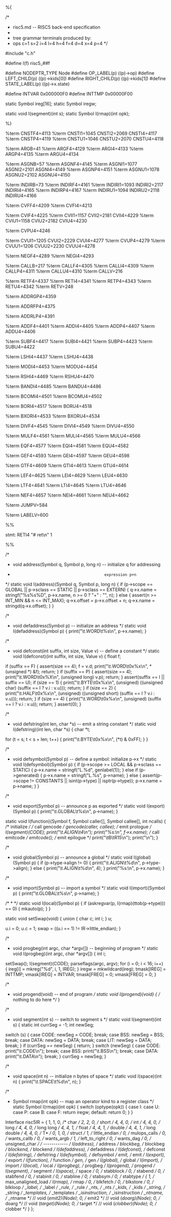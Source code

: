 %{

/*
 * risc5.md -- RISC5 back-end specification
 *
 * tree grammar terminals produced by:
 *   ops c=1 s=2 i=4 l=4 h=4 f=4 d=4 x=4 p=4
 */


#include "c.h"


#define I(f)	risc5_##f

#define NODEPTR_TYPE	Node
#define OP_LABEL(p)	((p)->op)
#define LEFT_CHILD(p)	((p)->kids[0])
#define RIGHT_CHILD(p)	((p)->kids[1])
#define STATE_LABEL(p)	((p)->x.state)

#define INTVAR		0x000000F0
#define INTTMP		0x00000F00

static Symbol ireg[16];
static Symbol iregw;

static void I(segment)(int s);
static Symbol I(rmap)(int opk);

%}

%term CNSTF4=4113
%term CNSTI1=1045 CNSTI2=2069 CNSTI4=4117
%term CNSTP4=4119
%term CNSTU1=1046 CNSTU2=2070 CNSTU4=4118

%term ARGB=41
%term ARGF4=4129
%term ARGI4=4133
%term ARGP4=4135
%term ARGU4=4134

%term ASGNB=57
%term ASGNF4=4145
%term ASGNI1=1077 ASGNI2=2101 ASGNI4=4149
%term ASGNP4=4151
%term ASGNU1=1078 ASGNU2=2102 ASGNU4=4150

%term INDIRB=73
%term INDIRF4=4161
%term INDIRI1=1093 INDIRI2=2117 INDIRI4=4165
%term INDIRP4=4167
%term INDIRU1=1094 INDIRU2=2118 INDIRU4=4166

%term CVFF4=4209
%term CVFI4=4213

%term CVIF4=4225
%term CVII1=1157 CVII2=2181 CVII4=4229
%term CVIU1=1158 CVIU2=2182 CVIU4=4230

%term CVPU4=4246

%term CVUI1=1205 CVUI2=2229 CVUI4=4277
%term CVUP4=4279
%term CVUU1=1206 CVUU2=2230 CVUU4=4278

%term NEGF4=4289
%term NEGI4=4293

%term CALLB=217
%term CALLF4=4305
%term CALLI4=4309
%term CALLP4=4311
%term CALLU4=4310
%term CALLV=216

%term RETF4=4337
%term RETI4=4341
%term RETP4=4343
%term RETU4=4342
%term RETV=248

%term ADDRGP4=4359

%term ADDRFP4=4375

%term ADDRLP4=4391

%term ADDF4=4401
%term ADDI4=4405
%term ADDP4=4407
%term ADDU4=4406

%term SUBF4=4417
%term SUBI4=4421
%term SUBP4=4423
%term SUBU4=4422

%term LSHI4=4437
%term LSHU4=4438

%term MODI4=4453
%term MODU4=4454

%term RSHI4=4469
%term RSHU4=4470

%term BANDI4=4485
%term BANDU4=4486

%term BCOMI4=4501
%term BCOMU4=4502

%term BORI4=4517
%term BORU4=4518

%term BXORI4=4533
%term BXORU4=4534

%term DIVF4=4545
%term DIVI4=4549
%term DIVU4=4550

%term MULF4=4561
%term MULI4=4565
%term MULU4=4566

%term EQF4=4577
%term EQI4=4581
%term EQU4=4582

%term GEF4=4593
%term GEI4=4597
%term GEU4=4598

%term GTF4=4609
%term GTI4=4613
%term GTU4=4614

%term LEF4=4625
%term LEI4=4629
%term LEU4=4630

%term LTF4=4641
%term LTI4=4645
%term LTU4=4646

%term NEF4=4657
%term NEI4=4661
%term NEU4=4662

%term JUMPV=584

%term LABELV=600


%%


stmt:	RETI4		"# ret\n"		1


%%


/*
 * void address(Symbol q, Symbol p, long n) -- initialize q for addressing
 *                                             expression p+n
 */
static void I(address)(Symbol q, Symbol p, long n) {
  if (p->scope == GLOBAL ||
      p->sclass == STATIC ||
      p->sclass == EXTERN) {
    q->x.name = stringf("%s%s%D", p->x.name, n >= 0 ? "+" : "", n);
  } else {
    assert(n >= INT_MIN && n <= INT_MAX);
    q->x.offset = p->x.offset + n;
    q->x.name = stringd(q->x.offset);
  }
}


/*
 * void defaddress(Symbol p) -- initialize an address
 */
static void I(defaddress)(Symbol p) {
  print("\t.WORD\t%s\n", p->x.name);
}


/*
 * void defconst(int suffix, int size, Value v) -- define a constant
 */
static void I(defconst)(int suffix, int size, Value v) {
  float f;

  if (suffix == F) {
    assert(size == 4);
    f = v.d;
    print("\t.WORD\t0x%x\n", * (unsigned *) &f);
    return;
  }
  if (suffix == P) {
    assert(size == 4);
    print("\t.WORD\t0x%X\n", (unsigned long) v.p);
    return;
  }
  assert(suffix == I || suffix == U);
  if (size == 1) {
    print("\t.BYTE\t0x%x\n",
          (unsigned) ((unsigned char) (suffix == I ? v.i : v.u)));
    return;
  }
  if (size == 2) {
    print("\t.HALF\t0x%x\n",
          (unsigned) ((unsigned short) (suffix == I ? v.i : v.u)));
    return;
  }
  if (size == 4) {
    print("\t.WORD\t0x%x\n", (unsigned) (suffix == I ? v.i : v.u));
    return;
  }
  assert(0);
}


/*
 * void defstring(int len, char *s) -- emit a string constant
 */
static void I(defstring)(int len, char *s) {
  char *t;

  for (t = s; t < s + len; t++) {
    print("\t.BYTE\t0x%x\n", (*t) & 0xFF);
  }
}


/*
 * void defsymbol(Symbol p) -- define a symbol: initialize p->x
 */
static void I(defsymbol)(Symbol p) {
  if (p->scope >= LOCAL && p->sclass == STATIC) {
    p->x.name = stringf("L.%d", genlabel(1));
  } else
  if (p->generated) {
    p->x.name = stringf("L.%s", p->name);
  } else {
    assert(p->scope != CONSTANTS || isint(p->type) || isptr(p->type));
    p->x.name = p->name;
  }
}


/*
 * void export(Symbol p) -- announce p as exported
 */
static void I(export)(Symbol p) {
  print("\t.GLOBAL\t%s\n", p->name);
}


static void I(function)(Symbol f, Symbol caller[],
                        Symbol callee[], int ncalls) {
  /* initialize */
  /* call gencode */
  gencode(caller, callee);
  /* emit prologue */
  I(segment)(CODE);
  print("\t.ALIGN\t4\n");
  print("%s:\n", f->x.name);
  /* call emitcode */
  emitcode();
  /* emit epilogue */
  print("\tB\tR15\n");
  print("\n");
}


/*
 * void global(Symbol p) -- announce a global
 */
static void I(global)(Symbol p) {
  if (p->type->align != 0) {
    print("\t.ALIGN\t%d\n", p->type->align);
  } else {
    print("\t.ALIGN\t%d\n", 4);
  }
  print("%s:\n", p->x.name);
}


/*
 * void import(Symbol p) -- import a symbol
 */
static void I(import)(Symbol p) {
  print("\t.GLOBAL\t%s\n", p->name);
}


/*
 *
 */
static void I(local)(Symbol p) {
  if (askregvar(p, I(rmap)(ttob(p->type))) == 0) {
    mkauto(p);
  }
}


static void setSwap(void) {
  union {
    char c;
    int i;
  } u;

  u.i = 0;
  u.c = 1;
  swap = ((u.i == 1) != IR->little_endian);
}


/*
 * void progbeg(int argc, char *argv[]) -- beginning of program
 */
static void I(progbeg)(int argc, char *argv[]) {
  int i;

  setSwap();
  I(segment)(CODE);
  parseflags(argc, argv);
  for (i = 0; i < 16; i++) {
    ireg[i] = mkreg("%d", i, 1, IREG);
  }
  iregw = mkwildcard(ireg);
  tmask[IREG] = INTTMP;
  vmask[IREG] = INTVAR;
  tmask[FREG] = 0;
  vmask[FREG] = 0;
}


/*
 * void progend(void) -- end of program
 */
static void I(progend)(void) {
  /* nothing to do here */
}


/*
 * void segment(int s) -- switch to segment s
 */
static void I(segment)(int s) {
  static int currSeg = -1;
  int newSeg;

  switch (s) {
    case CODE:
      newSeg = CODE;
      break;
    case BSS:
      newSeg = BSS;
      break;
    case DATA:
      newSeg = DATA;
      break;
    case LIT:
      newSeg = DATA;
      break;
  }
  if (currSeg == newSeg) {
    return;
  }
  switch (newSeg) {
    case CODE:
      print("\t.CODE\n");
      break;
    case BSS:
      print("\t.BSS\n");
      break;
    case DATA:
      print("\t.DATA\n");
      break;
  }
  currSeg = newSeg;
}


/*
 * void space(int n) -- initialize n bytes of space
 */
static void I(space)(int n) {
  print("\t.SPACE\t%d\n", n);
}


/*
 * Symbol rmap(int opk) -- map an operator kind to a register class
 */
static Symbol I(rmap)(int opk) {
  switch (optype(opk)) {
    case I:
    case U:
    case P:
    case B:
    case F:
      return iregw;
    default:
      return 0;
  }
}


Interface risc5IR = {
  1, 1, 0,        /* char */
  2, 2, 0,        /* short */
  4, 4, 0,        /* int */
  4, 4, 0,        /* long */
  4, 4, 0,        /* long long */
  4, 4, 1,        /* float */
  4, 4, 1,        /* double */
  4, 4, 1,        /* long double */
  4, 4, 0,        /* T* */
  0, 1, 0,        /* struct */
  1,              /* little_endian */
  0,              /* mulops_calls */
  0,              /* wants_callb */
  0,              /* wants_argb */
  1,              /* left_to_right */
  0,              /* wants_dag */
  0,              /* unsigned_char */
  /* ------------ */
  I(address),     /* address */
  blockbeg,       /* blockbeg */
  blockend,       /* blockend */
  I(defaddress),  /* defaddress */
  I(defconst),    /* defconst */
  I(defstring),   /* defstring */
  I(defsymbol),   /* defsymbol */
  emit,           /* emit */
  I(export),      /* export */
  I(function),    /* function */
  gen,            /* gen */
  I(global),      /* global */
  I(import),      /* import */
  I(local),       /* local */
  I(progbeg),     /* progbeg */
  I(progend),     /* progend */
  I(segment),     /* segment */
  I(space),       /* space */
  0,              /* stabblock */
  0,              /* stabend */
  0,              /* stabfend */
  0,              /* stabinit */
  0,              /* stabline */
  0,              /* stabsym */
  0,              /* stabtype */
  {
    1,                /* max_unaligned_load */
    I(rmap),          /* rmap */
    0,                /* blkfetch */
    0,                /* blkstore */
    0,                /* blkloop */
    _label,           /* _label */
    _rule,            /* _rule */
    _nts,             /* _nts */
    _kids,            /* _kids */
    _string,          /* _string */
    _templates,       /* _templates */
    _isinstruction,   /* _isinstruction */
    _ntname,          /* _ntname */
//	void (*emit2)(Node);
    0,                /* emit2 */
//	void (*doarg)(Node);
    0,                /* doarg */
//	void (*target)(Node);
    0,                /* target */
//	void (*clobber)(Node);
    0,                /* clobber */
  }
};
